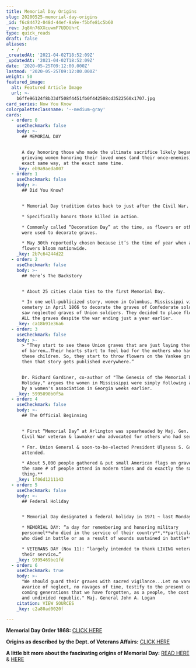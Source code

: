 ```yaml
---
title: Memorial Day Origins
slug: 20200525-memorial-day-origins
_id: f6c84472-048d-44ef-9a9e-f5bfe81c5b60
_rev: Jq8Xn76XXcuwmF7UDDUhrC
type: quick_reads
draft: false
aliases:
  - /
_createdAt: '2021-04-02T18:52:09Z'
_updatedAt: '2021-04-02T18:52:09Z'
date: '2020-05-25T09:12:00.000Z'
lastmod: '2020-05-25T09:12:00.000Z'
weight: 50
featured_image:
  alt: Featured Article Image
  url: >-
    b6ffe96124f8b33df508f4451fb0f442508cd3522560x1707.jpg
card_series: Now You Know
colorpaletteclassname: '--medium-gray'
cards:
  - order: 0
    useCheckmark: false
    body: >-
      ## MEMORIAL DAY


      A day honoring those who made the ultimate sacrifice likely began with
      grieving women honoring their loved ones (and their once-enemies) in the
      exact same way, at the exact same time.
    _key: eb9a9aeda007
  - order: 1
    useCheckmark: false
    body: >-
      ## Did You Know?


      * Memorial Day tradition dates back to just after the Civil War.

      * Specifically honors those killed in action.

      * Commonly called “Decoration Day” at the time, as flowers or other items
      were used to decorate graves.

      * May 30th reportedly chosen because it’s the time of year when ample
      flowers bloom nationwide.
    _key: 2b7c64244d22
  - order: 2
    useCheckmark: false
    body: >-
      ## Here’s The Backstory


      * About 25 cities claim ties to the first Memorial Day.

      * In one well-publicized story, women in Columbus, Mississippi visited a
      cemetery in April 1866 to decorate the graves of Confederate soldiers and
      saw neglected graves of Union soldiers. They decided to place flowers on
      ALL the graves despite the war ending just a year earlier.
    _key: ca18b91e36a6
  - order: 3
    useCheckmark: false
    body: >-
      > “They start to see these Union graves that are just laying there, kind
      of barren….Their hearts start to feel bad for the mothers who have lost
      these children. So, they start to throw flowers on the Yankee graves. And
      then that story gets published everywhere.”


      Dr. Richard Gardiner, co-author of "The Genesis of the Memorial Day
      Holiday," argues the women in Mississippi were simply following a proposal
      by a women's association in Georgia weeks earlier.
    _key: 5995090b0f5a
  - order: 4
    useCheckmark: false
    body: >-
      ## The Official Beginning


      * First “Memorial Day” at Arlington was spearheaded by Maj. Gen. Logan – a
      Civil War veteran & lawmaker who advocated for others who had served.

      * Fmr. Union General & soon-to-be-elected President Ulysess S. Grant
      attended.

      * About 5,000 people gathered & put small American flags on graves;**about
      the same # of people attend in modern times and do exactly the same
      thing.**
    _key: 1f06d1211143
  - order: 5
    useCheckmark: false
    body: >-
      ## Federal Holiday


      * Memorial Day designated a federal holiday in 1971 ~ last Monday of May.

      * MEMORIAL DAY: “a day for remembering and honoring military
      personnel**who died in the service of their country**,**particularly those
      who died in battle or as a result of wounds sustained in battle**.”

      * VETERANS DAY (Nov 11): “largely intended to thank LIVING veterans for
      their service…”
    _key: 9395469be1fd
  - order: 6
    useCheckmark: true
    body: >-
      "We should guard their graves with sacred vigilance...Let no vandalism of
      avarice of neglect, no ravages of time, testify to the present or to the
      coming generations that we have forgotten, as a people, the cost of free
      and undivided republic." Maj. General John A. Logan
    citation: VIEW SOURCES
    _key: c2a80ad0020f

---
```

**Memorial Day Order 1868:** [CLICK HERE](https://www.cem.va.gov/history/memdayorder.asp)

**Origins as described by the Dept. of Veterans Affairs:** [CLICK HERE](https://smarthernews.com/18-05-25-memorial-day-history/)

**A little bit more about the fascinating origins of Memorial Day:** [READ HERE](https://www.livescience.com/54919-true-story-behind-first-memorial-day.html) & [HERE](https://loganmuseum.org/memorial-day/)